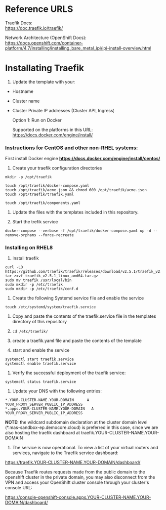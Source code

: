 # Reference URLS
 
Traefik Docs:  
https://doc.traefik.io/traefik/

Network Architecture (OpenShift Docs):  
https://docs.openshift.com/container-platform/4.7/installing/installing_bare_metal_ipi/ipi-install-overview.html


# Installating Traefik

1. Update the template with your:

- Hostname
- Cluster name
- Cluster Private IP addresses (Cluster API, Ingress)

  Option 1: Run on Docker

  Supported on the platforms in this URL: https://docs.docker.com/engine/install/

### Instructions for CentOS and other non-RHEL systems:

First install Docker engine
**https://docs.docker.com/engine/install/centos/**


1. Create your traefik configuration directories

```console
mkdir -p /opt/traefik

touch /opt/traefik/docker-compose.yaml
touch /opt/traefik/acme.json && chmod 600 /opt/traefik/acme.json
touch /opt/traefik/traefik.yaml

touch /opt/traefik/components.yaml
```

1. Update the files with the templates included in this repository.


1. Start the trefik service

```console
docker-compose --verbose -f /opt/traefik/docker-compose.yaml up -d --remove-orphans --force-recreate
```

### Installing on RHEL8


1. Install traefik

```console
curl -LO https://github.com/traefik/traefik/releases/download/v2.5.1/traefik_v2.5.1_linux_amd64.tar.gz
tar zxvf traefik_v2.5.1_linux_amd64.tar.gz
sudo mv traefik /usr/local/bin
sudo mkdir -p /etc/traefik
sudo mkdir -p /etc/traefik/conf.d
```

1. Create the following Systemd service file and enable the service

```console
touch /etc/systemd/system/traefik.service
```

1. Copy and paste the contents of the traefik.service file in the templates directory of this repository

1. `cd /etc/traefik/`

1. create a traefik.yaml file and paste the contents of the template

1. start and enable the service

```console
systemctl start traefik.service  
systemctl enable traefik.service
```

1. Verify the successful deployment of the traefik service:  

```console
systemctl status traefik.service  
```

1. Update your DNS with the following entries:

```console
*.YOUR-CLUSTER-NAME.YOUR-DOMAIN      A	  YOUR_PROXY_SERVER_PUBLIC_IP_ADDRESS
*.apps.YOUR-CLUSTER-NAME.YOUR-DOMAIN   A	  YOUR_PROXY_SERVER_PUBLIC_IP_ADDRESS
```

**NOTE:** the wildcard subdomain declaration at the cluster domain level (*.mas-sandbox-ep.democore.cloud) is preferred in this case, since we are also hosting the traefik dashboard at traefik.YOUR-CLUSTER-NAME.YOUR-DOMAIN

1. The service is now operational. To view a list of your virtual routers and services, navigate to the Traefik service dashboard:  
   
  https://traefik.YOUR-CLUSTER-NAME.YOUR-DOMAIN/dashboard/


Because Traefik routes requests made from the public domain to the openshift cluster in the private domain, you may also disconnect from the VPN and access your OpenShift cluster console through your cluster's console URL:  

  https://console-openshift-console.apps.YOUR-CLUSTER-NAME.YOUR-DOMAIN/dashboard/